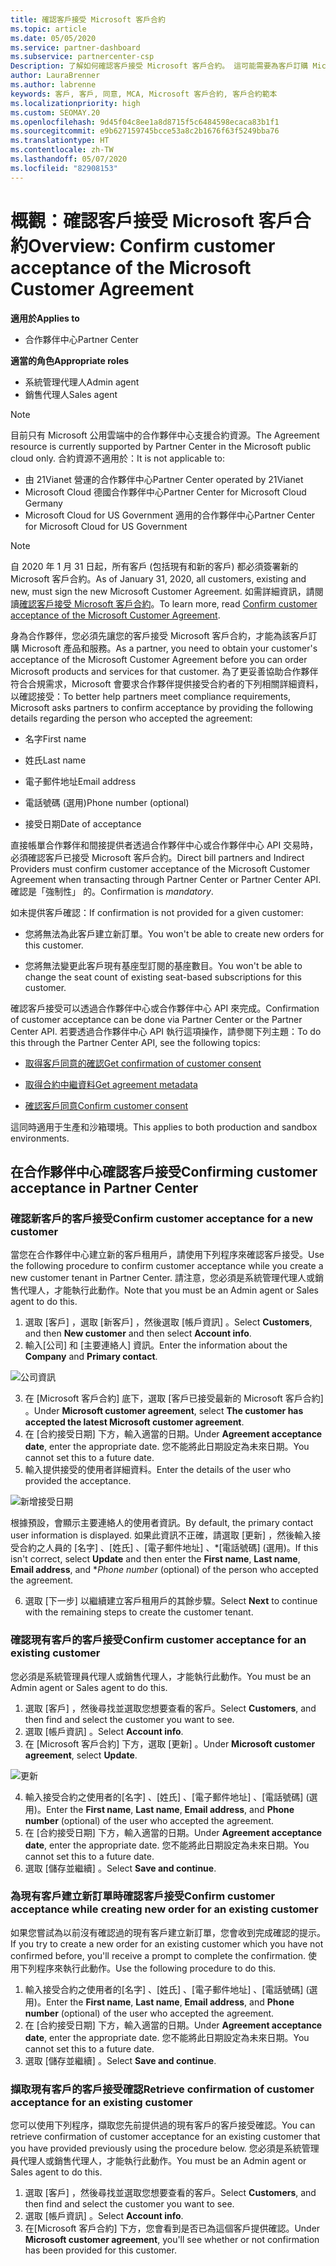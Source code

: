 ```yaml
---
title: 確認客戶接受 Microsoft 客戶合約
ms.topic: article
ms.date: 05/05/2020
ms.service: partner-dashboard
ms.subservice: partnercenter-csp
Description: 了解如何確認客戶接受 Microsoft 客戶合約。 這可能需要為客戶訂購 Microsoft 產品和服務。
author: LauraBrenner
ms.author: labrenne
keywords: 客戶, 客戶, 同意, MCA, Microsoft 客戶合約, 客戶合約範本
ms.localizationpriority: high
ms.custom: SEOMAY.20
ms.openlocfilehash: 9d45f04c8ee1a8d8715f5c6484598ecaca83b1f1
ms.sourcegitcommit: e9b627159745bcce53a8c2b1676f63f5249bba76
ms.translationtype: HT
ms.contentlocale: zh-TW
ms.lasthandoff: 05/07/2020
ms.locfileid: "82908153"
---
```

# <a name="overview-confirm-customer-acceptance-of-the-microsoft-customer-agreement"></a><span data-ttu-id="cca64-105">概觀：確認客戶接受 Microsoft 客戶合約</span><span class="sxs-lookup"><span data-stu-id="cca64-105">Overview: Confirm customer acceptance of the Microsoft Customer Agreement</span></span>

<span data-ttu-id="cca64-106">**適用於**</span><span class="sxs-lookup"><span data-stu-id="cca64-106">**Applies to**</span></span>
-  <span data-ttu-id="cca64-107">合作夥伴中心</span><span class="sxs-lookup"><span data-stu-id="cca64-107">Partner Center</span></span>

<span data-ttu-id="cca64-108">**適當的角色**</span><span class="sxs-lookup"><span data-stu-id="cca64-108">**Appropriate roles**</span></span>

- <span data-ttu-id="cca64-109">系統管理代理人</span><span class="sxs-lookup"><span data-stu-id="cca64-109">Admin agent</span></span>
- <span data-ttu-id="cca64-110">銷售代理人</span><span class="sxs-lookup"><span data-stu-id="cca64-110">Sales agent</span></span>

> [!NOTE]
> <span data-ttu-id="cca64-111">目前只有 Microsoft 公用雲端中的合作夥伴中心支援合約資源。</span><span class="sxs-lookup"><span data-stu-id="cca64-111">The Agreement resource is currently supported by Partner Center in the Microsoft public cloud only.</span></span> <span data-ttu-id="cca64-112">合約資源不適用於：</span><span class="sxs-lookup"><span data-stu-id="cca64-112">It is not applicable to:</span></span>
> * <span data-ttu-id="cca64-113">由 21Vianet 營運的合作夥伴中心</span><span class="sxs-lookup"><span data-stu-id="cca64-113">Partner Center operated by 21Vianet</span></span>
> * <span data-ttu-id="cca64-114">Microsoft Cloud 德國合作夥伴中心</span><span class="sxs-lookup"><span data-stu-id="cca64-114">Partner Center for Microsoft Cloud Germany</span></span>
> * <span data-ttu-id="cca64-115">Microsoft Cloud for US Government 適用的合作夥伴中心</span><span class="sxs-lookup"><span data-stu-id="cca64-115">Partner Center for Microsoft Cloud for US Government</span></span>

>[!NOTE]
><span data-ttu-id="cca64-116">自 2020 年 1 月 31 日起，所有客戶 (包括現有和新的客戶) 都必須簽署新的 Microsoft 客戶合約。</span><span class="sxs-lookup"><span data-stu-id="cca64-116">As of January 31, 2020, all customers, existing and new, must sign the new Microsoft Customer Agreement.</span></span> <span data-ttu-id="cca64-117">如需詳細資訊，請閱讀[確認客戶接受 Microsoft 客戶合約](confirm-customer-agreement.md)。</span><span class="sxs-lookup"><span data-stu-id="cca64-117">To learn more, read [Confirm customer acceptance of the Microsoft Customer Agreement](confirm-customer-agreement.md).</span></span>

<span data-ttu-id="cca64-118">身為合作夥伴，您必須先讓您的客戶接受 Microsoft 客戶合約，才能為該客戶訂購 Microsoft 產品和服務。</span><span class="sxs-lookup"><span data-stu-id="cca64-118">As a partner, you need to obtain your customer's acceptance of the Microsoft Customer Agreement before you can order Microsoft products and services for that customer.</span></span> <span data-ttu-id="cca64-119">為了更妥善協助合作夥伴符合合規需求，Microsoft 會要求合作夥伴提供接受合約者的下列相關詳細資料，以確認接受：</span><span class="sxs-lookup"><span data-stu-id="cca64-119">To better help partners meet compliance requirements, Microsoft asks partners to confirm acceptance by providing the following details regarding the person who accepted the agreement:</span></span>

- <span data-ttu-id="cca64-120">名字</span><span class="sxs-lookup"><span data-stu-id="cca64-120">First name</span></span>

- <span data-ttu-id="cca64-121">姓氏</span><span class="sxs-lookup"><span data-stu-id="cca64-121">Last name</span></span>

- <span data-ttu-id="cca64-122">電子郵件地址</span><span class="sxs-lookup"><span data-stu-id="cca64-122">Email address</span></span>

- <span data-ttu-id="cca64-123">電話號碼 (選用)</span><span class="sxs-lookup"><span data-stu-id="cca64-123">Phone number (optional)</span></span>

- <span data-ttu-id="cca64-124">接受日期</span><span class="sxs-lookup"><span data-stu-id="cca64-124">Date of acceptance</span></span>

<span data-ttu-id="cca64-125">直接帳單合作夥伴和間接提供者透過合作夥伴中心或合作夥伴中心 API 交易時，必須確認客戶已接受 Microsoft 客戶合約。</span><span class="sxs-lookup"><span data-stu-id="cca64-125">Direct bill partners and Indirect Providers must confirm customer acceptance of the Microsoft Customer Agreement when transacting through Partner Center or Partner Center API.</span></span> <span data-ttu-id="cca64-126">確認是「強制性」  的。</span><span class="sxs-lookup"><span data-stu-id="cca64-126">Confirmation is *mandatory*.</span></span>

<span data-ttu-id="cca64-127">如未提供客戶確認：</span><span class="sxs-lookup"><span data-stu-id="cca64-127">If confirmation is not provided for a given customer:</span></span>

-    <span data-ttu-id="cca64-128">您將無法為此客戶建立新訂單。</span><span class="sxs-lookup"><span data-stu-id="cca64-128">You won't be able to create new orders for this customer.</span></span>

-    <span data-ttu-id="cca64-129">您將無法變更此客戶現有基座型訂閱的基座數目。</span><span class="sxs-lookup"><span data-stu-id="cca64-129">You won't be able to change the seat count of existing seat-based subscriptions for this customer.</span></span>

<span data-ttu-id="cca64-130">確認客戶接受可以透過合作夥伴中心或合作夥伴中心 API 來完成。</span><span class="sxs-lookup"><span data-stu-id="cca64-130">Confirmation of customer acceptance can be done via Partner Center or the Partner Center API.</span></span> <span data-ttu-id="cca64-131">若要透過合作夥伴中心 API 執行這項操作，請參閱下列主題：</span><span class="sxs-lookup"><span data-stu-id="cca64-131">To do this through the Partner Center API, see the following topics:</span></span> 

-   [<span data-ttu-id="cca64-132">取得客戶同意的確認</span><span class="sxs-lookup"><span data-stu-id="cca64-132">Get confirmation of customer consent</span></span>](https://docs.microsoft.com/partner-center/develop/get-confirmation-of-customer-consent)

-   [<span data-ttu-id="cca64-133">取得合約中繼資料</span><span class="sxs-lookup"><span data-stu-id="cca64-133">Get agreement metadata</span></span>](https://docs.microsoft.com/partner-center/develop/get-agreement-metadata)

-   [<span data-ttu-id="cca64-134">確認客戶同意</span><span class="sxs-lookup"><span data-stu-id="cca64-134">Confirm customer consent</span></span>](https://docs.microsoft.com/partner-center/develop/confirm-customer-consent)


<span data-ttu-id="cca64-135">這同時適用于生產和沙箱環境。</span><span class="sxs-lookup"><span data-stu-id="cca64-135">This applies to both production and sandbox environments.</span></span>

## <a name="confirming-customer-acceptance-in-partner-center"></a><span data-ttu-id="cca64-136">在合作夥伴中心確認客戶接受</span><span class="sxs-lookup"><span data-stu-id="cca64-136">Confirming customer acceptance in Partner Center</span></span>

### <a name="confirm-customer-acceptance-for-a-new-customer"></a><span data-ttu-id="cca64-137">確認新客戶的客戶接受</span><span class="sxs-lookup"><span data-stu-id="cca64-137">Confirm customer acceptance for a new customer</span></span>

<span data-ttu-id="cca64-138">當您在合作夥伴中心建立新的客戶租用戶，請使用下列程序來確認客戶接受。</span><span class="sxs-lookup"><span data-stu-id="cca64-138">Use the following procedure to confirm customer acceptance while you create a new customer tenant in Partner Center.</span></span> <span data-ttu-id="cca64-139">請注意，您必須是系統管理代理人或銷售代理人，才能執行此動作。</span><span class="sxs-lookup"><span data-stu-id="cca64-139">Note that you must be an Admin agent or Sales agent to do this.</span></span>

1. <span data-ttu-id="cca64-140">選取 [客戶]  ，選取 [新客戶]  ，然後選取 [帳戶資訊]  。</span><span class="sxs-lookup"><span data-stu-id="cca64-140">Select **Customers**, and then **New customer** and then select **Account info**.</span></span>
2. <span data-ttu-id="cca64-141">輸入[公司]  和 [主要連絡人]  資訊。</span><span class="sxs-lookup"><span data-stu-id="cca64-141">Enter the information about the **Company** and **Primary contact**.</span></span>

![公司資訊](images/mca/mca1.png)

3. <span data-ttu-id="cca64-143">在 [Microsoft 客戶合約]  底下，選取 [客戶已接受最新的 Microsoft 客戶合約]  。</span><span class="sxs-lookup"><span data-stu-id="cca64-143">Under **Microsoft customer agreement**, select **The customer has accepted the latest Microsoft customer agreement**.</span></span>
4. <span data-ttu-id="cca64-144">在 [合約接受日期]  下方，輸入適當的日期。</span><span class="sxs-lookup"><span data-stu-id="cca64-144">Under **Agreement acceptance date**, enter the appropriate date.</span></span> <span data-ttu-id="cca64-145">您不能將此日期設定為未來日期。</span><span class="sxs-lookup"><span data-stu-id="cca64-145">You cannot set this to a future date.</span></span>
5. <span data-ttu-id="cca64-146">輸入提供接受的使用者詳細資料。</span><span class="sxs-lookup"><span data-stu-id="cca64-146">Enter the details of the user who provided the acceptance.</span></span>

![新增接受日期](images/mca/MCA3.png)

<span data-ttu-id="cca64-148">根據預設，會顯示主要連絡人的使用者資訊。</span><span class="sxs-lookup"><span data-stu-id="cca64-148">By default, the primary contact user information is displayed.</span></span> <span data-ttu-id="cca64-149">如果此資訊不正確，請選取 [更新]  ，然後輸入接受合約之人員的 [名字]  、[姓氏]  、[電子郵件地址]  、\*[電話號碼]  (選用)。</span><span class="sxs-lookup"><span data-stu-id="cca64-149">If this isn't correct, select **Update** and then enter the **First name**, **Last name**, **Email address**, and \**Phone number* (optional) of the person who accepted the agreement.</span></span>

6. <span data-ttu-id="cca64-150">選取 [下一步]  以繼續建立客戶租用戶的其餘步驟。</span><span class="sxs-lookup"><span data-stu-id="cca64-150">Select **Next** to continue with the remaining steps to create the customer tenant.</span></span>

### <a name="confirm-customer-acceptance-for-an-existing-customer"></a><span data-ttu-id="cca64-151">確認現有客戶的客戶接受</span><span class="sxs-lookup"><span data-stu-id="cca64-151">Confirm customer acceptance for an existing customer</span></span>

<span data-ttu-id="cca64-152">您必須是系統管理員代理人或銷售代理人，才能執行此動作。</span><span class="sxs-lookup"><span data-stu-id="cca64-152">You must be an Admin agent or Sales agent to do this.</span></span>

1. <span data-ttu-id="cca64-153">選取 [客戶]  ，然後尋找並選取您想要查看的客戶。</span><span class="sxs-lookup"><span data-stu-id="cca64-153">Select **Customers**, and then find and select the customer you want to see.</span></span>
2. <span data-ttu-id="cca64-154">選取 [帳戶資訊]  。</span><span class="sxs-lookup"><span data-stu-id="cca64-154">Select **Account info**.</span></span>
3. <span data-ttu-id="cca64-155">在 [Microsoft 客戶合約]  下方，選取 [更新]  。</span><span class="sxs-lookup"><span data-stu-id="cca64-155">Under **Microsoft customer agreement**, select **Update**.</span></span>

![更新](images/mca/mca4.png)

4. <span data-ttu-id="cca64-157">輸入接受合約之使用者的[名字]  、[姓氏]  、[電子郵件地址]  、[電話號碼]  (選用)。</span><span class="sxs-lookup"><span data-stu-id="cca64-157">Enter the **First name**, **Last name**, **Email address**, and **Phone number** (optional) of the user who accepted the agreement.</span></span>
5. <span data-ttu-id="cca64-158">在 [合約接受日期]  下方，輸入適當的日期。</span><span class="sxs-lookup"><span data-stu-id="cca64-158">Under **Agreement acceptance date**, enter the appropriate date.</span></span> <span data-ttu-id="cca64-159">您不能將此日期設定為未來日期。</span><span class="sxs-lookup"><span data-stu-id="cca64-159">You cannot set this to a future date.</span></span>
6. <span data-ttu-id="cca64-160">選取 [儲存並繼續]  。</span><span class="sxs-lookup"><span data-stu-id="cca64-160">Select **Save and continue**.</span></span>

### <a name="confirm-customer-acceptance-while-creating-new-order-for-an-existing-customer"></a><span data-ttu-id="cca64-161">為現有客戶建立新訂單時確認客戶接受</span><span class="sxs-lookup"><span data-stu-id="cca64-161">Confirm customer acceptance while creating new order for an existing customer</span></span>

<span data-ttu-id="cca64-162">如果您嘗試為以前沒有確認過的現有客戶建立新訂單，您會收到完成確認的提示。</span><span class="sxs-lookup"><span data-stu-id="cca64-162">If you try to create a new order for an existing customer which you have not confirmed before, you'll receive a prompt to complete the confirmation.</span></span> <span data-ttu-id="cca64-163">使用下列程序來執行此動作。</span><span class="sxs-lookup"><span data-stu-id="cca64-163">Use the following procedure to do this.</span></span>

1. <span data-ttu-id="cca64-164">輸入接受合約之使用者的[名字]  、[姓氏]  、[電子郵件地址]  、[電話號碼]  (選用)。</span><span class="sxs-lookup"><span data-stu-id="cca64-164">Enter the **First name**, **Last name**, **Email address**, and **Phone number** (optional) of the user who accepted the agreement.</span></span>
2. <span data-ttu-id="cca64-165">在 [合約接受日期]  下方，輸入適當的日期。</span><span class="sxs-lookup"><span data-stu-id="cca64-165">Under **Agreement acceptance date**, enter the appropriate date.</span></span> <span data-ttu-id="cca64-166">您不能將此日期設定為未來日期。</span><span class="sxs-lookup"><span data-stu-id="cca64-166">You cannot set this to a future date.</span></span>
3. <span data-ttu-id="cca64-167">選取 [儲存並繼續]  。</span><span class="sxs-lookup"><span data-stu-id="cca64-167">Select **Save and continue**.</span></span>

### <a name="retrieve-confirmation-of-customer-acceptance-for-an-existing-customer"></a><span data-ttu-id="cca64-168">擷取現有客戶的客戶接受確認</span><span class="sxs-lookup"><span data-stu-id="cca64-168">Retrieve confirmation of customer acceptance for an existing customer</span></span>

<span data-ttu-id="cca64-169">您可以使用下列程序，擷取您先前提供過的現有客戶的客戶接受確認。</span><span class="sxs-lookup"><span data-stu-id="cca64-169">You can retrieve confirmation of customer acceptance for an existing customer that you have provided previously using the procedure below.</span></span> <span data-ttu-id="cca64-170">您必須是系統管理員代理人或銷售代理人，才能執行此動作。</span><span class="sxs-lookup"><span data-stu-id="cca64-170">You must be an Admin agent or Sales agent to do this.</span></span>

1. <span data-ttu-id="cca64-171">選取 [客戶]  ，然後尋找並選取您想要查看的客戶。</span><span class="sxs-lookup"><span data-stu-id="cca64-171">Select **Customers**, and then find and select the customer you want to see.</span></span>
2. <span data-ttu-id="cca64-172">選取 [帳戶資訊]  。</span><span class="sxs-lookup"><span data-stu-id="cca64-172">Select **Account info**.</span></span>
3. <span data-ttu-id="cca64-173">在[Microsoft 客戶合約]  下方，您會看到是否已為這個客戶提供確認。</span><span class="sxs-lookup"><span data-stu-id="cca64-173">Under **Microsoft customer agreement**, you'll see whether or not confirmation has been provided for this customer.</span></span>
